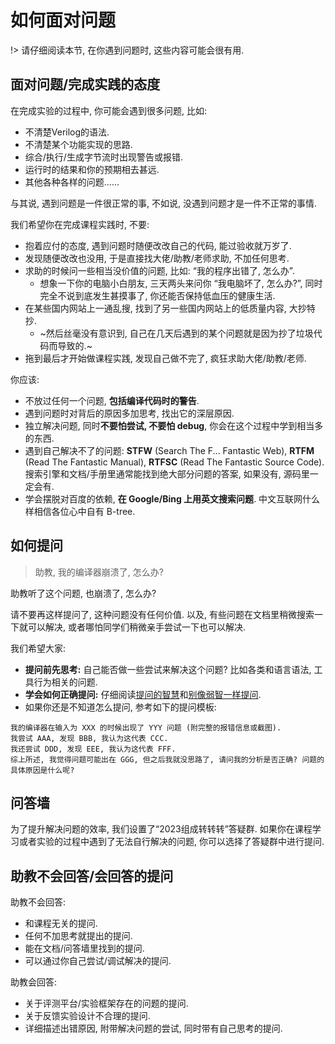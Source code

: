 # 如何面对问题

!> 请仔细阅读本节, 在你遇到问题时, 这些内容可能会很有用.

## 面对问题/完成实践的态度

在完成实验的过程中, 你可能会遇到很多问题, 比如:

* 不清楚Verilog的语法.
* 不清楚某个功能实现的思路.
* 综合/执行/生成字节流时出现警告或报错.
* 运行时的结果和你的预期相去甚远.
* 其他各种各样的问题……

与其说, 遇到问题是一件很正常的事, 不如说, 没遇到问题才是一件不正常的事情.

我们希望你在完成课程实践时, 不要:

* 抱着应付的态度, 遇到问题时随便改改自己的代码, 能过验收就万岁了.
* 发现随便改改也没用, 于是直接找大佬/助教/老师求助, 不加任何思考.
* 求助的时候问一些相当没价值的问题, 比如: “我的程序出错了, 怎么办”.
  * 想象一下你的电脑小白朋友, 三天两头来问你 “我电脑坏了, 怎么办?”, 同时完全不说到底发生甚摸事了, 你还能否保持低血压的健康生活.
* 在某些国内网站上一通乱搜, 找到了另一些国内网站上的低质量内容, 大抄特抄.
  * ~然后丝毫没有意识到, 自己在几天后遇到的某个问题就是因为抄了垃圾代码而导致的.~
* 拖到最后才开始做课程实践, 发现自己做不完了, 疯狂求助大佬/助教/老师.

你应该:

* 不放过任何一个问题, **包括编译代码时的警告**.
* 遇到问题时对背后的原因多加思考, 找出它的深层原因.
* 独立解决问题, 同时**不要怕尝试, 不要怕 debug**, 你会在这个过程中学到相当多的东西.
* 遇到自己解决不了的问题: **STFW** (Search The F... Fantastic Web), **RTFM** (Read The Fantastic Manual), **RTFSC** (Read The Fantastic Source Code). 搜索引擎和文档/手册里通常能找到绝大部分问题的答案, 如果没有, 源码里一定会有.
* 学会摆脱对百度的依赖, **在 Google/Bing 上用英文搜索问题**. 中文互联网什么样相信各位心中自有 B-tree.


## 如何提问

> 助教, 我的编译器崩溃了, 怎么办?

助教听了这个问题, 也崩溃了, 怎么办?

请不要再这样提问了, 这种问题没有任何价值. 以及, 有些问题在文档里稍微搜索一下就可以解决, 或者哪怕同学们稍微亲手尝试一下也可以解决.

我们希望大家:

* **提问前先思考:** 自己能否做一些尝试来解决这个问题? 比如各类和语言语法, 工具行为相关的问题.
* **学会如何正确提问:** 仔细阅读[提问的智慧](https://github.com/ryanhanwu/How-To-Ask-Questions-The-Smart-Way/blob/main/README-zh_CN.md)和[别像弱智一样提问](https://github.com/tangx/Stop-Ask-Questions-The-Stupid-Ways/blob/master/README.md).
* 如果你还是不知道怎么提问, 参考如下的提问模板:

```
我的编译器在输入为 XXX 的时候出现了 YYY 问题 (附完整的报错信息或截图).
我尝试 AAA, 发现 BBB, 我认为这代表 CCC.
我还尝试 DDD, 发现 EEE, 我认为这代表 FFF.
综上所述, 我觉得问题可能出在 GGG, 但之后我就没思路了, 请问我的分析是否正确? 问题的具体原因是什么呢?
```

## 问答墙

为了提升解决问题的效率, 我们设置了“2023组成转转转”答疑群. 如果你在课程学习或者实验的过程中遇到了无法自行解决的问题, 你可以选择了答疑群中进行提问.

## 助教不会回答/会回答的提问

助教不会回答:

* 和课程无关的提问.
* 任何不加思考就提出的提问.
* 能在文档/问答墙里找到的提问.
* 可以通过你自己尝试/调试解决的提问.

助教会回答:

* 关于评测平台/实验框架存在的问题的提问.
* 关于反馈实验设计不合理的提问.
* 详细描述出错原因, 附带解决问题的尝试, 同时带有自己思考的提问.
